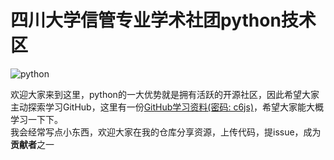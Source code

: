 
# 四川大学信管专业学术社团python技术区  

![python](https://timgsa.baidu.com/timg?image&quality=80&size=b9999_10000&sec=1527236368977&di=33b9056dcee747b6db302b321431150b&imgtype=jpg&src=http%3A%2F%2Fimg4.imgtn.bdimg.com%2Fit%2Fu%3D3969800204%2C741716060%26fm%3D214%26gp%3D0.jpg)

欢迎大家来到这里，python的一大优势就是拥有活跃的开源社区，因此希望大家主动探索学习GitHub，这里有一份[GitHub学习资料(密码: c6js)](https://pan.baidu.com/s/1kbMgID0twVK09wADF3r4XA)，希望大家能大概学习一下下。  
我会经常写点小东西，欢迎大家在我的仓库分享资源，上传代码，提issue，成为**贡献者**之一
